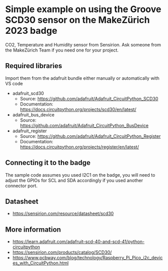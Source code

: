 # Simple example on using the Groove SCD30 sensor on the MakeZürich 2023 badge
CO2, Temperature and Humidity sensor from Sensirion.
Ask someone from the MakeZürich Team if you need one for your project.

## Required libraries
Import them from the adafruit bundle either manually or automatically with VS code
- adafruit_scd30
    - Source: https://github.com/adafruit/Adafruit_CircuitPython_SCD30
    - Documentation: https://docs.circuitpython.org/projects/scd30/en/latest/
- adafruit_bus_device
    - Source: https://github.com/adafruit/Adafruit_CircuitPython_BusDevice
- adafruit_register
    - Source: https://github.com/adafruit/Adafruit_CircuitPython_Register
    - Documentation: https://docs.circuitpython.org/projects/register/en/latest/

## Connecting it to the badge
The sample code assumes you used I2C1 on the badge, you will need to adjust the GPIOs for SCL and SDA accordingly if you used another connector port.

## Datasheet
- https://sensirion.com/resource/datasheet/scd30

## More information
- https://learn.adafruit.com/adafruit-scd-40-and-scd-41/python-circuitpython
- https://sensirion.com/products/catalog/SCD30/
- https://www.pcbway.com/blog/technology/Raspberry_Pi_Pico_i2c_devices_with_CircuitPython.html
